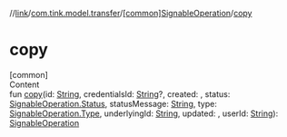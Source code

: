 //[link](../../index.md)/[com.tink.model.transfer](../index.md)/[[common]SignableOperation](index.md)/[copy](copy.md)



# copy  
[common]  
Content  
fun [copy](copy.md)(id: [String](https://kotlinlang.org/api/latest/jvm/stdlib/kotlin/-string/index.html), credentialsId: [String](https://kotlinlang.org/api/latest/jvm/stdlib/kotlin/-string/index.html)?, created: <ERROR CLASS>, status: [SignableOperation.Status](-status/index.md), statusMessage: [String](https://kotlinlang.org/api/latest/jvm/stdlib/kotlin/-string/index.html), type: [SignableOperation.Type](-type/index.md), underlyingId: [String](https://kotlinlang.org/api/latest/jvm/stdlib/kotlin/-string/index.html), updated: <ERROR CLASS>, userId: [String](https://kotlinlang.org/api/latest/jvm/stdlib/kotlin/-string/index.html)): [SignableOperation](index.md)  



